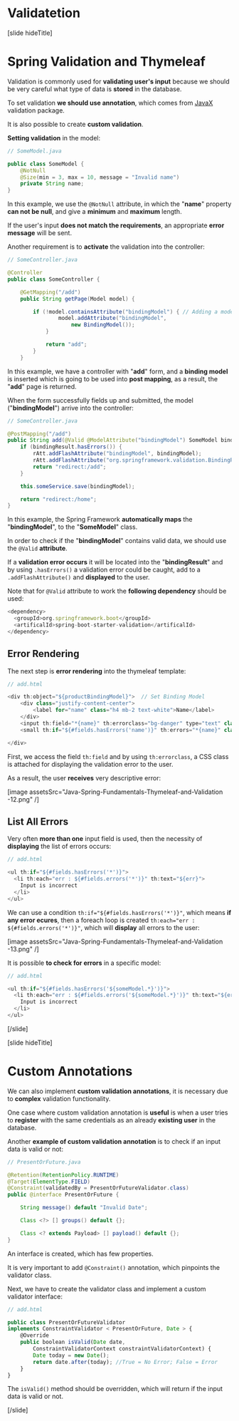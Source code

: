 # Validatetion 

[slide hideTitle]
# Spring Validation and Thymeleaf

Validation is commonly used for **validating user's input** because we should be very careful what type of data is **stored** in the database.

To set validation **we should use annotation**, which comes from [JavaX](https://docs.oracle.com/javaee/7/tutorial/bean-validation001.htm) validation package.

It is also possible to create **custom validation**.

**Setting validation** in the model:

```java
// SomeModel.java

public class SomeModel {
    @NotNull
    @Size(min = 3, max = 10, message = "Invalid name")
    private String name;
}

```

In this example, we use the `@NotNull` attribute, in which the "**name**" property **can not be null**, and give a **minimum** and **maximum** length.

If the user's input **does not match the requirements**, an appropriate **error message** will be sent.

Another requirement is to **activate** the validation into the controller:

```java
// SomeController.java

@Controller
public class SomeController {

    @GetMapping("/add")
    public String getPage(Model model) {

        if (!model.containsAttribute("bindingModel") { // Adding a model to the view
                model.addAttribute("bindingModel",
                    new BindingModel());
            }

            return "add";
        }
    }
```

In this example, we have a controller with "**add**" form, and a **binding model** is inserted which is going to be used into **post mapping**, as a result, the "**add**" page is returned.


When the form successfully fields up and submitted, the model ("**bindingModel**") arrive into the controller:

```java
// SomeController.java

@PostMapping("/add")
public String add(@Valid @ModelAttribute("bindingModel") SomeModel bindingModel, BindingResult bindingResult, RedirectAttributes rAtt) { // Validate the model
    if (bindingResult.hasErrors()) {
        rAtt.addFlashAttribute("bindingModel", bindingModel);
        rAtt.addFlashAttribute("org.springframework.validation.BindingResult.SomeModel", bindingResult); // Validation Result
        return "redirect:/add";
    }

    this.someService.save(bindingModel);

    return "redirect:/home";
}

```

In this example, the Spring Framework **automatically maps** the "**bindingModel**", to the "**SomeModel**" class.

In order to check if the "**bindingModel**" contains valid data, we should use the `@Valid` **attribute**. 

If a **validation error occurs** it will be located into the "**bindingResult**" and by using `.hasErrors()` a validation error could be caught, add to a `.addFlashAttribute()` and **displayed** to the user.

Note that for `@Valid` attribute to work the **following dependency** should be used:

```js
<dependency>
  <groupId>org.springframework.boot</groupId>
  <artificalId>spring-boot-starter-validation</artificalId>
</dependency>
```

## Error Rendering

The next step is **error rendering** into the thymeleaf template:

```js
// add.html

<div th:object="${productBindingModel}">  // Set Binding Model
    <div class="justify-content-center">
        <label for="name" class="h4 mb-2 text-white">Name</label>
    </div>
    <input th:field="*{name}" th:errorclass="bg-danger" type="text" class="form-control" id="name" name="name"/>  // Access Field
    <small th:if="${#fields.hasErrors('name')}" th:errors="*{name}" class="text-danger"> Name error</small> // Render Error

</div>
```
First, we access the field `th:field` and by using `th:errorclass`, a CSS class is attached for displaying the validation error to the user.

As a result, the user **receives** very descriptive error:

[image assetsSrc="Java-Spring-Fundamentals-Thymeleaf-and-Validation​-12.png" /]

## List All Errors

Very often **more than one** input field is used, then the necessity of **displaying** the list of errors occurs:

```js
// add.html

<ul th:if="${#fields.hasErrors('*')}">
  <li th:each="err : ${#fields.errors('*')}" th:text="${err}">
    Input is incorrect
  </li>
</ul>

```

We can use a condition `th:if="${#fields.hasErrors('*')}"`, which means **if any error ecures**, then a foreach loop is created `th:each="err : ${#fields.errors('*')}"`, which will **display** all errors to the user:

[image assetsSrc="Java-Spring-Fundamentals-Thymeleaf-and-Validation​-13.png" /]

It is possible **to check for errors** in a specific model:
```js
// add.html

<ul th:if="${#fields.hasErrors('${someModel.*}')}">
  <li th:each="err : ${#fields.errors('${someModel.*}')}" th:text="${err}">
    Input is incorrect
  </li>
</ul>

```
[/slide]


[slide hideTitle]
# Custom Annotations 

We can also implement **custom validation annotations**, it is necessary due to **complex** validation functionality.

One case where custom validation annotation is **useful** is when a user tries to **register** with the same credentials as an already **existing user** in the database.

Another **example of custom validation annotation** is to check if an input data is valid or not:

```java
// PresentOrFuture.java

@Retention(RetentionPolicy.RUNTIME)
@Target(ElementType.FIELD)
@Constraint(validatedBy = PresentOrFutureValidator.class)
public @interface PresentOrFuture {

    String message() default "Invalid Date";

    Class <?> [] groups() default {};

    Class <? extends Payload> [] payload() default {};
}
```
An interface is created, which has few properties.

It is very important to add `@Constraint()` annotation, which pinpoints the validator class.

Next, we have to create the validator class and implement a custom validator interface:

```js
// add.html

public class PresentOrFutureValidator
implements ConstraintValidator < PresentOrFuture, Date > {
    @Override
    public boolean isValid(Date date,
        ConstraintValidatorContext constraintValidatorContext) {
        Date today = new Date();
        return date.after(today); //True = No Error; False = Error
    }
}
```

The `isValid()` method should be overridden, which will return if the input data is valid or not.

[/slide]